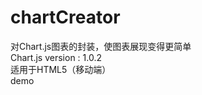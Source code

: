 # chartCreator
 对Chart.js图表的封装，使图表展现变得更简单<br>
 Chart.js version : 1.0.2<br>
 适用于HTML5（移动端）<br>
 <a src="http://moan525.github.io/chartCreator/">demo</a>
